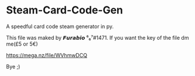 # Steam-Card-Code-Gen
A speedful card code steam generator in py.

This file was maked by 𝙁𝙪𝙧𝙖𝙗𝙞𝙤 ⁶₆⁷#1471.
If you want the key of the file dm me(£5 or 5€)

https://mega.nz/file/WVhmwDCQ

Bye ;)
